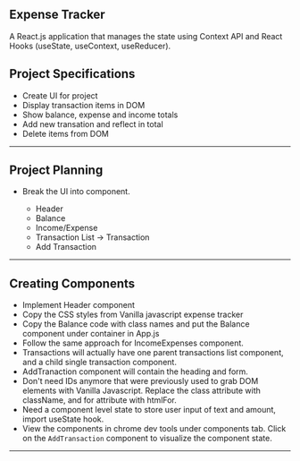 ## Expense Tracker

A React.js application that manages the state using Context API and React Hooks (useState, useContext, useReducer).

## Project Specifications

- Create UI for project
- Display transaction items in DOM
- Show balance, expense and income totals
- Add new transation and reflect in total
- Delete items from DOM

---

## Project Planning

- Break the UI into component.

  - Header
  - Balance
  - Income/Expense
  - Transaction List -> Transaction
  - Add Transaction

---

## Creating Components

- Implement Header component
- Copy the CSS styles from Vanilla javascript expense tracker
- Copy the Balance code with class names and put the Balance component under container in App.js
- Follow the same approach for IncomeExpenses component.
- Transactions will actually have one parent transactions list component, and a child single transaction component.
- AddTranaction component will contain the heading and form.
- Don't need IDs anymore that were previously used to grab DOM elements with Vanilla Javascript. Replace the class attribute with className, and for attribute with htmlFor.
- Need a component level state to store user input of text and amount, import useState hook.
- View the components in chrome dev tools under components tab. Click on the `AddTransaction` component to visualize the component state.

---
